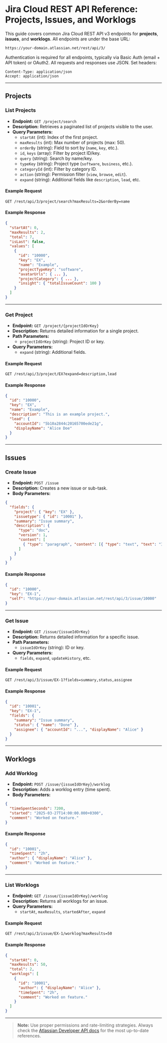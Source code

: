 # Jira Cloud REST API Reference: Projects, Issues, and Worklogs

This guide covers common Jira Cloud REST API v3 endpoints for **projects**, **issues**, and **worklogs**. All endpoints are under the base URL:

```
https://your-domain.atlassian.net/rest/api/3/
```

Authentication is required for all endpoints, typically via Basic Auth (email + API token) or OAuth2. All requests and responses use JSON. Set headers:

```
Content-Type: application/json
Accept: application/json
```

---

## Projects

### List Projects
- **Endpoint:** `GET /project/search`
- **Description:** Retrieves a paginated list of projects visible to the user.
- **Query Parameters:**
  - `startAt` (int): Index of the first project.
  - `maxResults` (int): Max number of projects (max: 50).
  - `orderBy` (string): Field to sort by (`name`, `key`, etc.).
  - `id`, `keys` (array): Filter by project ID/key.
  - `query` (string): Search by name/key.
  - `typeKey` (string): Project type (`software`, `business`, etc.).
  - `categoryId` (int): Filter by category ID.
  - `action` (string): Permission filter (`view`, `browse`, `edit`).
  - `expand` (string): Additional fields like `description`, `lead`, etc.

#### Example Request
```http
GET /rest/api/3/project/search?maxResults=2&orderBy=name
```

#### Example Response
```json
{
  "startAt": 0,
  "maxResults": 2,
  "total": 7,
  "isLast": false,
  "values": [
    {
      "id": "10000",
      "key": "EX",
      "name": "Example",
      "projectTypeKey": "software",
      "avatarUrls": { ... },
      "projectCategory": { ... },
      "insight": { "totalIssueCount": 100 }
    }
  ]
}
```

---

### Get Project
- **Endpoint:** `GET /project/{projectIdOrKey}`
- **Description:** Returns detailed information for a single project.
- **Path Parameters:**
  - `projectIdOrKey` (string): Project ID or key.
- **Query Parameters:**
  - `expand` (string): Additional fields.

#### Example Request
```http
GET /rest/api/3/project/EX?expand=description,lead
```

#### Example Response
```json
{
  "id": "10000",
  "key": "EX",
  "name": "Example",
  "description": "This is an example project.",
  "lead": {
    "accountId": "5b10a2844c20165700ede21g",
    "displayName": "Alice Doe"
  }
}
```

---

## Issues

### Create Issue
- **Endpoint:** `POST /issue`
- **Description:** Creates a new issue or sub-task.
- **Body Parameters:**
```json
{
  "fields": {
    "project": { "key": "EX" },
    "issuetype": { "id": "10001" },
    "summary": "Issue summary",
    "description": {
      "type": "doc",
      "version": 1,
      "content": [
        { "type": "paragraph", "content": [{ "type": "text", "text": "Issue description." }] }
      ]
    }
  }
}
```

#### Example Response
```json
{
  "id": "10000",
  "key": "EX-1",
  "self": "https://your-domain.atlassian.net/rest/api/3/issue/10000"
}
```

---

### Get Issue
- **Endpoint:** `GET /issue/{issueIdOrKey}`
- **Description:** Returns detailed information for a specific issue.
- **Path Parameters:**
  - `issueIdOrKey` (string): ID or key.
- **Query Parameters:**
  - `fields`, `expand`, `updateHistory`, etc.

#### Example Request
```http
GET /rest/api/3/issue/EX-1?fields=summary,status,assignee
```

#### Example Response
```json
{
  "id": "10001",
  "key": "EX-1",
  "fields": {
    "summary": "Issue summary",
    "status": { "name": "Done" },
    "assignee": { "accountId": "...", "displayName": "Alice" }
  }
}
```

---

## Worklogs

### Add Worklog
- **Endpoint:** `POST /issue/{issueIdOrKey}/worklog`
- **Description:** Adds a worklog entry (time spent).
- **Body Parameters:**
```json
{
  "timeSpentSeconds": 7200,
  "started": "2025-03-27T14:00:00.000+0300",
  "comment": "Worked on feature."
}
```

#### Example Response
```json
{
  "id": "10001",
  "timeSpent": "2h",
  "author": { "displayName": "Alice" },
  "comment": "Worked on feature."
}
```

---

### List Worklogs
- **Endpoint:** `GET /issue/{issueIdOrKey}/worklog`
- **Description:** Returns all worklogs for an issue.
- **Query Parameters:**
  - `startAt`, `maxResults`, `startedAfter`, `expand`

#### Example Request
```http
GET /rest/api/3/issue/EX-1/worklog?maxResults=50
```

#### Example Response
```json
{
  "startAt": 0,
  "maxResults": 50,
  "total": 2,
  "worklogs": [
    {
      "id": "10001",
      "author": { "displayName": "Alice" },
      "timeSpent": "2h",
      "comment": "Worked on feature."
    }
  ]
}
```

---

> **Note:** Use proper permissions and rate-limiting strategies. Always check the [Atlassian Developer API docs](https://developer.atlassian.com/cloud/jira/platform/rest/v3/intro/) for the most up-to-date references.

